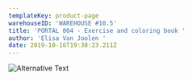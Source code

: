 ```yaml
---
templateKey: product-page
warehouseID: 'WAREHOUSE #10.5'
title: 'PORTAL 004 - Exercise and coloring book '
author: 'Elisa Van Joolen '
date: 2019-10-16T19:38:23.211Z
---
```

![Alternative Text]( "Title")
